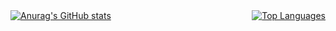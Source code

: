 <div style="display: flex; justify-content: space-between;">
    <a href="https://github.com/anuraghazra/github-readme-stats" style="margin-right: 20px;">
        <img src="https://github-readme-stats.vercel.app/api?username=Pradyumn1729" alt="Anurag's GitHub stats">
    </a>
    <a href="https://github.com/anuraghazra/github-readme-stats" style="margin-left: 20px;">
        <img src="https://github-readme-stats.vercel.app/api/top-langs/?username=Pradyumn1729" alt="Top Languages">
    </a>
</div>
